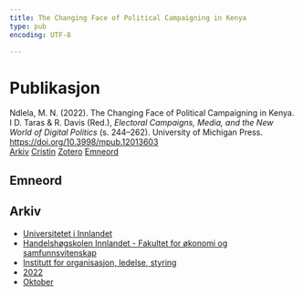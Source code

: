 ```yaml
---
title: The Changing Face of Political Campaigning in Kenya
type: pub
encoding: UTF-8

---
```

<h1>Publikasjon</h1>
<article id="csl-bib-container-BBDZLYMU" class="csl-bib-container">
  <div class="csl-bib-body"> <div class="csl-entry">Ndlela, M. N. (2022). The Changing Face of Political Campaigning in Kenya. I D. Taras &#38; R. Davis (Red.), <i>Electoral Campaigns, Media, and the New World of Digital Politics</i> (s. 244–262). University of Michigan Press. <a href="https://doi.org/10.3998/mpub.12013603">https://doi.org/10.3998/mpub.12013603</a></div> </div>
  <div class="csl-bib-buttons">
    <a href="#taxonomy-article-BBDZLYMU" alt="archive" class="csl-bib-button">Arkiv</a>
    <a href="https://app.cristin.no/results/show.jsf?id=2061983" alt="Cristin" class="csl-bib-button">Cristin</a>
    <a href="http://zotero.org/groups/5881554/items/BBDZLYMU" alt="Zotero" class="csl-bib-button">Zotero</a>
    <a href="#keywords-article-BBDZLYMU" alt="keywords" class="csl-bib-button">Emneord</a>
  </div>
  <div id="csl-bib-meta-container-BBDZLYMU"></div>
</article>
<div id="csl-bib-meta-BBDZLYMU" class="csl-bib-meta">
  <article id="keywords-article-BBDZLYMU" class="keywords-article">
    <h1>Emneord</h1>
    
  </article>
  <article id="taxonomy-article-BBDZLYMU" class="taxonomy-article">
    <h1>Arkiv</h1>
    <ul>
      <li><a href="{{< params subfolder >}}nn/archive/?key=3DCRN523">Universitetet i Innlandet</a></li>
      <li><a href="{{< params subfolder >}}nn/archive/?key=DU8Q9LN9">Handelshøgskolen Innlandet - Fakultet for økonomi og samfunnsvitenskap</a></li>
      <li><a href="{{< params subfolder >}}nn/archive/?key=4LUWR3ZM">Institutt for organisasjon, ledelse, styring</a></li>
      <li><a href="{{< params subfolder >}}nn/archive/?key=RDNF7EXQ">2022</a></li>
      <li><a href="{{< params subfolder >}}nn/archive/?key=2MBA9YCA">Oktober</a></li>
    </ul>
  </article>
</div>
